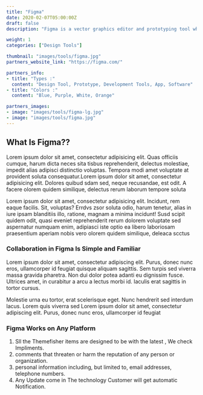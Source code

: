 ```yaml
---
title: "Figma"
date: 2020-02-07T05:00:00Z
draft: false
description: "Figma is a vector graphics editor and prototyping tool which is primarily web-based, with additional offline features enabled by desktop applications for macOS and Windows."

weight: 1
categories: ["Design Tools"]

thumbnail: "images/tools/figma.jpg"
partners_website_link: "https://figma.com/"

partners_info:
- title: "Types :"
  content: "Design Tool, Prototype, Development Tools, App, Software"
- title: "Colors :"
  content: "Blue, Purple, White, Orange"

partners_images:
- image: "images/tools/figma-lg.jpg"
- image: "images/tools/figma.jpg"
---
```


## What Is Figma??
Lorem ipsum dolor sit amet, consectetur adipisicing elit. Quas officiis cumque, harum dicta neces sita tisbus reprehenderit, delectus molestiae, impedit alias adipisci distinctio voluptas. Tempora modi amet voluptate at provident soluta consequatur.Lorem ipsum dolor sit amet, consectetur adipisicing elit. Dolores quibud sdam sed, neque recusandae, est odit. A facere olorem quidem similique, delectus rerum laborum tempore soluta 


Lorem ipsum dolor sit amet, consectetur adipisicing elit. Incidunt, rem eaque facilis. Sit, voluptas? Errdvs zsor soluta odio, harum tenetur, alias in iure ipsam blanditiis illo, ratione, magnam a minima incidunt! Susd scipit quidem odit, quasi eveniet reprehenderit rerum dolorem voluptate sed aspernatur numquam enim, adipiasci iste optio ea libero laboriosam praesentium aperiam nobis vero olorem quidem similique, deleaca scctus


### Collaboration in Figma Is Simple and Familiar
Lorem ipsum dolor sit amet, consectetur adipiscing elit. Purus, donec nunc eros, ullamcorper id feugiat quisque aliquam sagittis. Sem turpis sed viverra massa gravida pharetra. Non dui dolor potea adanti eu dignissim fusce. Ultrices amet, in curabitur a arcu a lectus morbi id. Iaculis erat sagittis in tortor cursus. 

Molestie urna eu tortor, erat scelerisque eget. Nunc hendrerit sed interdum lacus. Lorem quis viverra sed
Lorem ipsum dolor sit amet, consectetur adipiscing elit. Purus, donec nunc eros, ullamcorper id feugiat 


### Figma Works on Any Platform
1. Sll the Themefisher items are designed to be with the latest , We check Impliments.
2. comments that threaten or harm the reputation of any person or organization.
3. personal information including, but  limited to, email addresses, telephone numbers.
4. Any Update come in The technology  Customer will get automatic  Notification.

